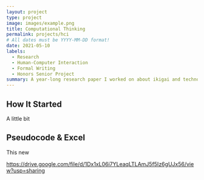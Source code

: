 ```yaml
---
layout: project
type: project
image: images/example.png
title: Computational Thinking
permalink: projects/hci
# All dates must be YYYY-MM-DD format!
date: 2021-05-10
labels:
  - Research
  - Human-Computer Interaction
  - Formal Writing
  - Honors Senior Project
summary: A year-long research paper I worked on about ikigai and technology during my experience studying abroad during a pandemic.
---
```


## How It Started

A little bit


## Pseudocode & Excel

This new 


https://drive.google.com/file/d/1Dx1xL06i7YLeaqLTLAmJ5f5Iz6gUJx56/view?usp=sharing

